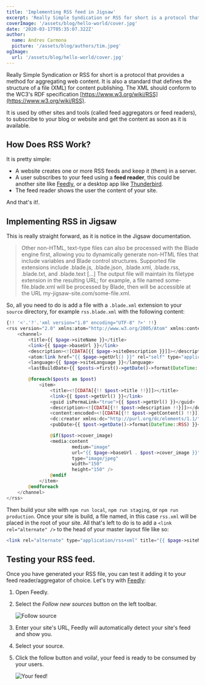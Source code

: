 ```yaml
---
title: 'Implementing RSS feed in Jigsaw'
excerpt: 'Really Simple Syndication or RSS for short is a protocol that provides a method for aggregating web content. It is also a standard that defines the structure of a file (XML) for content publishing. The XML should conform to the WC3 RDF specification'
coverImage: '/assets/blog/hello-world/cover.jpg'
date: '2020-03-17T05:35:07.322Z'
author:
  name: Andres Carmona
  picture: '/assets/blog/authors/tim.jpeg'
ogImage:
  url: '/assets/blog/hello-world/cover.jpg'
---
```


Really Simple Syndication or RSS for short is a protocol that provides a method for aggregating web content. It is also a standard that defines the structure of a file (XML) for content publishing. The XML should conform to the WC3's RDF specification [https://www.w3.org/wiki/RSS](https://www.w3.org/wiki/RSS).

It is used by other sites and tools (called feed aggregators or feed readers), to subscribe to your blog or website and get the content as soon as it is available.

## How Does RSS Work?

It is pretty simple:

* A website creates one or more RSS feeds and keep it (them) in a server.
* A user subscribes to your feed using a **feed reader**, this could be another site like [Feedly](https://feedly.com), or
a desktop app like [Thunderbird](https://www.thunderbird.net/).
* The feed reader shows the user the content of your site.

And that's it!.

## Implementing RSS in Jigsaw

This is really straight forward, as it is notice in the Jigsaw documentation.

> Other non-HTML, text-type files can also be processed with the Blade engine first, allowing you to dynamically generate non-HTML files that include variables and Blade control structures. Supported file extensions include .blade.js, .blade.json, .blade.xml, .blade.rss, .blade.txt, and .blade.text [...] The output file will maintain its filetype extension in the resulting URL; for example, a file named some-file.blade.xml will be processed by Blade, then will be accessible at the URL  my-jigsaw-site.com/some-file.xml.

So, all you need to do is add a file with a `.blade.xml` extension to your `source` directory, for example `rss.blade.xml` with the following content:

```php
{!! '<'.'?'.'xml version="1.0" encoding="UTF-8" ?>' !!}
<rss version="2.0" xmlns:atom="http://www.w3.org/2005/Atom" xmlns:content="http://purl.org/rss/1.0/modules/content/" xmlns:media="http://search.yahoo.com/mrss/">
    <channel>
        <title>{{ $page->siteName }}</title>
        <link>{{ $page->baseUrl }}</link>
        <description><![CDATA[{{ $page->siteDescription }}]]></description>
        <atom:link href="{{ $page->getUrl() }}" rel="self" type="application/rss+xml" />
        <language>{{ $page->siteLanguage }}</language>
        <lastBuildDate>{{ $posts->first()->getDate()->format(DateTime::RSS) }}</lastBuildDate>

        @foreach($posts as $post)
            <item>
                <title><![CDATA[{!! $post->title !!}]]></title>
                <link>{{ $post->getUrl() }}</link>
                <guid isPermaLink="true">{{ $post->getUrl() }}</guid>
                <description><![CDATA[{!! $post->description !!}]]></description>
                <content:encoded><![CDATA[{!! $post->getContent() !!}]]></content:encoded>
                <dc:creator xmlns:dc="http://purl.org/dc/elements/1.1/">{{ $post->author }}</dc:creator>
                <pubDate>{{ $post->getDate()->format(DateTime::RSS) }}</pubDate>

                @if($post->cover_image)
                <media:content
                        medium="image"
                        url="{{ $page->baseUrl . $post->cover_image }}"
                        type="image/jpeg"
                        width="150"
                        height="150" />
                @endif
            </item>
        @endforeach
    </channel>
</rss>
```

Then build your site with `npm run local`, `npm run staging`, or `npm run production`. Once your site is build, a file named, in this case `rss.xml` will be placed in the root of your site. All that's left to do is to add a `<link rel="alternate" />` to the head of your master layout file like so:

```php
<link rel="alternate" type="application/rss+xml" title="{{ $page->siteName }}" href="{{ $page->baseUrl.'/rss.xml' }}" />
```

## Testing your RSS feed.

Once you have generated your RSS file, you can test it adding it to your feed reader/aggregator of choice. Let's try with [Feedly](https://feedly.com):

1. Open Feedly.
2. Select the *Follow new sources* button on the left toolbar.

    ![Follow source](/assets/blog/rss-feed-jigsaw/feedly.png "Follow source in Feedly")

3. Enter your site's URL, Feedly will automatically detect your site's feed and show you.
4. Select your source.
5. Click the follow button and voila!, your feed is ready to be consumed by your users.

    ![Your feed!](/assets/blog/rss-feed-jigsaw/feedly_feed.png "Your feed!")